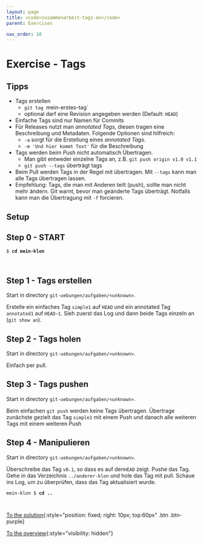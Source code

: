 ```yaml
---
layout: page
title: <code>zusammenarbeit-tags-en</code>
parent: Exercises

nav_order: 10
---
```

# Exercise - Tags


## Tipps

* Tags erstellen
  - `git tag `mein-erstes-tag`
  - optional darf eine Revision angegeben werden (Default: `HEAD`)
* Einfache Tags sind nur Namen für Commits
* Für Releases nutzt man *annotated Tags*, diesen tragen eine Beschreibung und Metadaten. 
  Folgende Optionen sind hilfreich:
  - `-a` sorgt für die Erstellung eines *annotated Tags*.
  - `-m 'Und hier kommt Text'` für die Beschreibung                    
* Tags werden beim *Push* nicht automatisch Übertragen.
   - Man gibt entweder einzelne Tags an, z.B. `git push origin v1.0 v1.1`
   - `git push --tags` überträgt tags
* Beim Pull werden Tags in der Regel mit übertragen. 
  Mit `--tags` kann man alle Tags übertragen lassen.
* Empfehlung: Tags, die man mit Anderen teilt (push),
  sollte man nicht mehr ändern.
  Git warnt, bevor man geänderte Tags überträgt.
  Notfalls kann man die Übertragung mit `-f` forcieren.
            
## Setup
                  

<h2>Step 0 - START <!-- UEB/Tags/0 --></h2>


<pre><code>$ <b>cd mein-klon</b><br><br><br></code></pre>


<h2>Step 1 - Tags erstellen <!-- UEB/Tags/1 --></h2>

Start in directory `git-uebungen/aufgaben/<unknown>`.

Erstelle ein einfaches Tag `simple1` auf `HEAD` und
ein annotated Tag `annotated1` auf `HEAD~1`.
Sieh zuerst das Log und dann beide Tags einzeln an (`git show an`).

<h2>Step 2 - Tags holen <!-- UEB/Tags/2 --></h2>

Start in directory `git-uebungen/aufgaben/<unknown>`.

Einfach per pull.

<h2>Step 3 - Tags pushen <!-- UEB/Tags/3 --></h2>

Start in directory `git-uebungen/aufgaben/<unknown>`.

Beim einfachen `git push` werden keine Tags übertragen.
Übertrage zunächste gezielt das Tag `simple1` mit einem Push
und danach alle weiteren Tags mit einem weiteren Push

<h2>Step 4 - Manipulieren <!-- UEB/Tags/4 --></h2>

Start in directory `git-uebungen/aufgaben/<unknown>`.

Überschreibe das Tag `v0.1`, so dass es auf den`HEAD` zeigt.
Pushe das Tag.
Gehe in das Verzeichnis `../anderer-klon` und hole das Tag mit pull.
Schaue ins Log, um zu überprüfen, dass das Tag aktualisiert wurde.


<pre><code>mein-klon $ <b>cd ..</b><br><br><br></code></pre>


[To the solution](loesung-zusammenarbeit-tags-en.html){:style="position: fixed; right: 10px; top:60px" .btn .btn-purple}

[To the overview](../../ueberblick-en.html){:style="visibility: hidden"}

